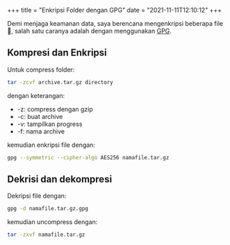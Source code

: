 +++
title     = "Enkripsi Folder dengan GPG"
date      = "2021-11-11T12:10:12"
+++

Demi menjaga keamanan data, saya berencana mengenkripsi beberapa file 🔑, salah
satu caranya adalah dengan menggunakan [GPG](https://gnupg.org/).

## Kompresi dan Enkripsi

Untuk compress folder:

```bash
tar -zcvf archive.tar.gz directory
```

dengan keterangan:

- -z: compress dengan gzip
- -c: buat archive
- -v: tampilkan progress
- -f: nama archive

kemudian enkripsi file dengan:

```bash
gpg --symmetric --cipher-algo AES256 namafile.tar.gz
```

## Dekrisi dan dekompresi

Dekripsi file dengan:

```bash
gpg -d namafile.tar.gz.gpg
```

kemudian uncompress dengan:

```bash
tar -zxvf namafile.tar.gz
```
